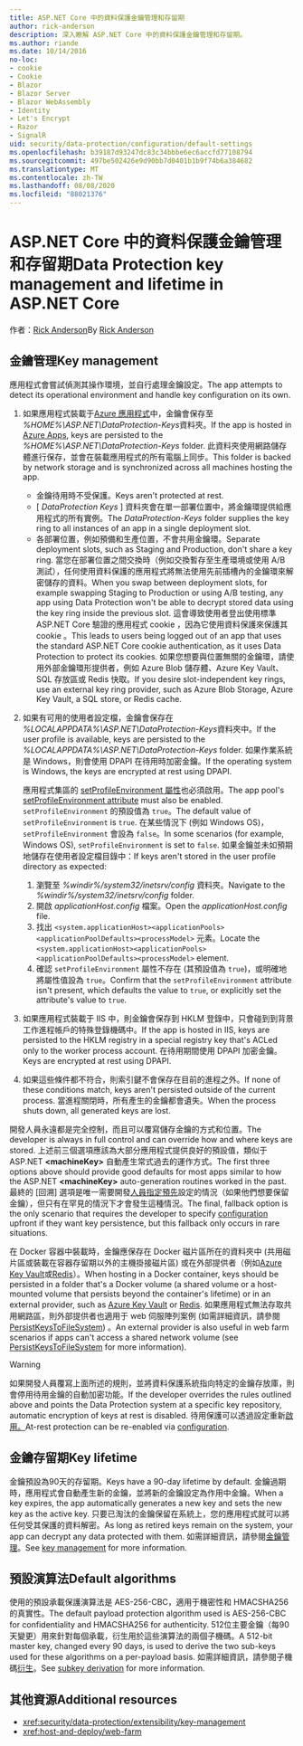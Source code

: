```yaml
---
title: ASP.NET Core 中的資料保護金鑰管理和存留期
author: rick-anderson
description: 深入瞭解 ASP.NET Core 中的資料保護金鑰管理和存留期。
ms.author: riande
ms.date: 10/14/2016
no-loc:
- cookie
- Cookie
- Blazor
- Blazor Server
- Blazor WebAssembly
- Identity
- Let's Encrypt
- Razor
- SignalR
uid: security/data-protection/configuration/default-settings
ms.openlocfilehash: b39187d93247dc83c34bbbe6ec6accfd77108794
ms.sourcegitcommit: 497be502426e9d90bb7d0401b1b9f74b6a384682
ms.translationtype: MT
ms.contentlocale: zh-TW
ms.lasthandoff: 08/08/2020
ms.locfileid: "88021376"
---
```

# <a name="data-protection-key-management-and-lifetime-in-aspnet-core"></a><span data-ttu-id="1322d-103">ASP.NET Core 中的資料保護金鑰管理和存留期</span><span class="sxs-lookup"><span data-stu-id="1322d-103">Data Protection key management and lifetime in ASP.NET Core</span></span>

<span data-ttu-id="1322d-104">作者：[Rick Anderson](https://twitter.com/RickAndMSFT)</span><span class="sxs-lookup"><span data-stu-id="1322d-104">By [Rick Anderson](https://twitter.com/RickAndMSFT)</span></span>

## <a name="key-management"></a><span data-ttu-id="1322d-105">金鑰管理</span><span class="sxs-lookup"><span data-stu-id="1322d-105">Key management</span></span>

<span data-ttu-id="1322d-106">應用程式會嘗試偵測其操作環境，並自行處理金鑰設定。</span><span class="sxs-lookup"><span data-stu-id="1322d-106">The app attempts to detect its operational environment and handle key configuration on its own.</span></span>

1. <span data-ttu-id="1322d-107">如果應用程式裝載于[Azure 應用程式](https://azure.microsoft.com/services/app-service/)中，金鑰會保存至 *%HOME%\ASP.NET\DataProtection-Keys*資料夾。</span><span class="sxs-lookup"><span data-stu-id="1322d-107">If the app is hosted in [Azure Apps](https://azure.microsoft.com/services/app-service/), keys are persisted to the *%HOME%\ASP.NET\DataProtection-Keys* folder.</span></span> <span data-ttu-id="1322d-108">此資料夾使用網路儲存體進行保存，並會在裝載應用程式的所有電腦上同步。</span><span class="sxs-lookup"><span data-stu-id="1322d-108">This folder is backed by network storage and is synchronized across all machines hosting the app.</span></span>
   * <span data-ttu-id="1322d-109">金鑰待用時不受保護。</span><span class="sxs-lookup"><span data-stu-id="1322d-109">Keys aren't protected at rest.</span></span>
   * <span data-ttu-id="1322d-110">[ *DataProtection Keys* ] 資料夾會在單一部署位置中，將金鑰環提供給應用程式的所有實例。</span><span class="sxs-lookup"><span data-stu-id="1322d-110">The *DataProtection-Keys* folder supplies the key ring to all instances of an app in a single deployment slot.</span></span>
   * <span data-ttu-id="1322d-111">各部署位置，例如預備和生產位置，不會共用金鑰環。</span><span class="sxs-lookup"><span data-stu-id="1322d-111">Separate deployment slots, such as Staging and Production, don't share a key ring.</span></span> <span data-ttu-id="1322d-112">當您在部署位置之間交換時（例如交換暫存至生產環境或使用 A/B 測試），任何使用資料保護的應用程式將無法使用先前插槽內的金鑰環來解密儲存的資料。</span><span class="sxs-lookup"><span data-stu-id="1322d-112">When you swap between deployment slots, for example swapping Staging to Production or using A/B testing, any app using Data Protection won't be able to decrypt stored data using the key ring inside the previous slot.</span></span> <span data-ttu-id="1322d-113">這會導致使用者登出使用標準 ASP.NET Core 驗證的應用程式 cookie ，因為它使用資料保護來保護其 cookie 。</span><span class="sxs-lookup"><span data-stu-id="1322d-113">This leads to users being logged out of an app that uses the standard ASP.NET Core cookie authentication, as it uses Data Protection to protect its cookies.</span></span> <span data-ttu-id="1322d-114">如果您想要與位置無關的金鑰環，請使用外部金鑰環形提供者，例如 Azure Blob 儲存體、Azure Key Vault、SQL 存放區或 Redis 快取。</span><span class="sxs-lookup"><span data-stu-id="1322d-114">If you desire slot-independent key rings, use an external key ring provider, such as Azure Blob Storage, Azure Key Vault, a SQL store, or Redis cache.</span></span>

1. <span data-ttu-id="1322d-115">如果有可用的使用者設定檔，金鑰會保存在 *%LOCALAPPDATA%\ASP.NET\DataProtection-Keys*資料夾中。</span><span class="sxs-lookup"><span data-stu-id="1322d-115">If the user profile is available, keys are persisted to the *%LOCALAPPDATA%\ASP.NET\DataProtection-Keys* folder.</span></span> <span data-ttu-id="1322d-116">如果作業系統是 Windows，則會使用 DPAPI 在待用時加密金鑰。</span><span class="sxs-lookup"><span data-stu-id="1322d-116">If the operating system is Windows, the keys are encrypted at rest using DPAPI.</span></span>

   <span data-ttu-id="1322d-117">應用程式集區的 [setProfileEnvironment 屬性](/iis/configuration/system.applicationhost/applicationpools/add/processmodel#configuration)也必須啟用。</span><span class="sxs-lookup"><span data-stu-id="1322d-117">The app pool's [setProfileEnvironment attribute](/iis/configuration/system.applicationhost/applicationpools/add/processmodel#configuration) must also be enabled.</span></span> <span data-ttu-id="1322d-118">`setProfileEnvironment` 的預設值為 `true`。</span><span class="sxs-lookup"><span data-stu-id="1322d-118">The default value of `setProfileEnvironment` is `true`.</span></span> <span data-ttu-id="1322d-119">在某些情況下 (例如 Windows OS)，`setProfileEnvironment` 會設為 `false`。</span><span class="sxs-lookup"><span data-stu-id="1322d-119">In some scenarios (for example, Windows OS), `setProfileEnvironment` is set to `false`.</span></span> <span data-ttu-id="1322d-120">如果金鑰並未如預期地儲存在使用者設定檔目錄中：</span><span class="sxs-lookup"><span data-stu-id="1322d-120">If keys aren't stored in the user profile directory as expected:</span></span>

   1. <span data-ttu-id="1322d-121">瀏覽至 *%windir%/system32/inetsrv/config* 資料夾。</span><span class="sxs-lookup"><span data-stu-id="1322d-121">Navigate to the *%windir%/system32/inetsrv/config* folder.</span></span>
   1. <span data-ttu-id="1322d-122">開啟 *applicationHost.config* 檔案。</span><span class="sxs-lookup"><span data-stu-id="1322d-122">Open the *applicationHost.config* file.</span></span>
   1. <span data-ttu-id="1322d-123">找出 `<system.applicationHost><applicationPools><applicationPoolDefaults><processModel>` 元素。</span><span class="sxs-lookup"><span data-stu-id="1322d-123">Locate the `<system.applicationHost><applicationPools><applicationPoolDefaults><processModel>` element.</span></span>
   1. <span data-ttu-id="1322d-124">確認 `setProfileEnvironment` 屬性不存在 (其預設值為 `true`)，或明確地將屬性值設為 `true`。</span><span class="sxs-lookup"><span data-stu-id="1322d-124">Confirm that the `setProfileEnvironment` attribute isn't present, which defaults the value to `true`, or explicitly set the attribute's value to `true`.</span></span>

1. <span data-ttu-id="1322d-125">如果應用程式裝載于 IIS 中，則金鑰會保存到 HKLM 登錄中，只會碰到到背景工作進程帳戶的特殊登錄機碼中。</span><span class="sxs-lookup"><span data-stu-id="1322d-125">If the app is hosted in IIS, keys are persisted to the HKLM registry in a special registry key that's ACLed only to the worker process account.</span></span> <span data-ttu-id="1322d-126">在待用期間使用 DPAPI 加密金鑰。</span><span class="sxs-lookup"><span data-stu-id="1322d-126">Keys are encrypted at rest using DPAPI.</span></span>

1. <span data-ttu-id="1322d-127">如果這些條件都不符合，則索引鍵不會保存在目前的進程之外。</span><span class="sxs-lookup"><span data-stu-id="1322d-127">If none of these conditions match, keys aren't persisted outside of the current process.</span></span> <span data-ttu-id="1322d-128">當進程關閉時，所有產生的金鑰都會遺失。</span><span class="sxs-lookup"><span data-stu-id="1322d-128">When the process shuts down, all generated keys are lost.</span></span>

<span data-ttu-id="1322d-129">開發人員永遠都是完全控制，而且可以覆寫儲存金鑰的方式和位置。</span><span class="sxs-lookup"><span data-stu-id="1322d-129">The developer is always in full control and can override how and where keys are stored.</span></span> <span data-ttu-id="1322d-130">上述前三個選項應該為大部分應用程式提供良好的預設值，類似于 ASP.NET **\<machineKey>** 自動產生常式過去的運作方式。</span><span class="sxs-lookup"><span data-stu-id="1322d-130">The first three options above should provide good defaults for most apps similar to how the ASP.NET **\<machineKey>** auto-generation routines worked in the past.</span></span> <span data-ttu-id="1322d-131">最終的 [回溯] 選項是唯一需要開發[人員指定預先](xref:security/data-protection/configuration/overview)設定的情況（如果他們想要保留金鑰），但只有在罕見的情況下才會發生這種情況。</span><span class="sxs-lookup"><span data-stu-id="1322d-131">The final, fallback option is the only scenario that requires the developer to specify [configuration](xref:security/data-protection/configuration/overview) upfront if they want key persistence, but this fallback only occurs in rare situations.</span></span>

<span data-ttu-id="1322d-132">在 Docker 容器中裝載時，金鑰應保存在 Docker 磁片區所在的資料夾中 (共用磁片區或裝載在容器存留期以外的主機掛接磁片區) 或在外部提供者（例如[Azure Key Vault](https://azure.microsoft.com/services/key-vault/)或[Redis](https://redis.io/)）。</span><span class="sxs-lookup"><span data-stu-id="1322d-132">When hosting in a Docker container, keys should be persisted in a folder that's a Docker volume (a shared volume or a host-mounted volume that persists beyond the container's lifetime) or in an external provider, such as [Azure Key Vault](https://azure.microsoft.com/services/key-vault/) or [Redis](https://redis.io/).</span></span> <span data-ttu-id="1322d-133">如果應用程式無法存取共用網路區，則外部提供者也適用于 web 伺服陣列案例 (如需詳細資訊，請參閱[PersistKeysToFileSystem](xref:security/data-protection/configuration/overview#persistkeystofilesystem)) 。</span><span class="sxs-lookup"><span data-stu-id="1322d-133">An external provider is also useful in web farm scenarios if apps can't access a shared network volume (see [PersistKeysToFileSystem](xref:security/data-protection/configuration/overview#persistkeystofilesystem) for more information).</span></span>

> [!WARNING]
> <span data-ttu-id="1322d-134">如果開發人員覆寫上面所述的規則，並將資料保護系統指向特定的金鑰存放庫，則會停用待用金鑰的自動加密功能。</span><span class="sxs-lookup"><span data-stu-id="1322d-134">If the developer overrides the rules outlined above and points the Data Protection system at a specific key repository, automatic encryption of keys at rest is disabled.</span></span> <span data-ttu-id="1322d-135">待用保護可以透過設定重新[啟用。](xref:security/data-protection/configuration/overview)</span><span class="sxs-lookup"><span data-stu-id="1322d-135">At-rest protection can be re-enabled via [configuration](xref:security/data-protection/configuration/overview).</span></span>

## <a name="key-lifetime"></a><span data-ttu-id="1322d-136">金鑰存留期</span><span class="sxs-lookup"><span data-stu-id="1322d-136">Key lifetime</span></span>

<span data-ttu-id="1322d-137">金鑰預設為90天的存留期。</span><span class="sxs-lookup"><span data-stu-id="1322d-137">Keys have a 90-day lifetime by default.</span></span> <span data-ttu-id="1322d-138">金鑰過期時，應用程式會自動產生新的金鑰，並將新的金鑰設定為作用中金鑰。</span><span class="sxs-lookup"><span data-stu-id="1322d-138">When a key expires, the app automatically generates a new key and sets the new key as the active key.</span></span> <span data-ttu-id="1322d-139">只要已淘汰的金鑰保留在系統上，您的應用程式就可以將任何受其保護的資料解密。</span><span class="sxs-lookup"><span data-stu-id="1322d-139">As long as retired keys remain on the system, your app can decrypt any data protected with them.</span></span> <span data-ttu-id="1322d-140">如需詳細資訊，請參閱[金鑰管理](xref:security/data-protection/implementation/key-management#key-expiration-and-rolling)。</span><span class="sxs-lookup"><span data-stu-id="1322d-140">See [key management](xref:security/data-protection/implementation/key-management#key-expiration-and-rolling) for more information.</span></span>

## <a name="default-algorithms"></a><span data-ttu-id="1322d-141">預設演算法</span><span class="sxs-lookup"><span data-stu-id="1322d-141">Default algorithms</span></span>

<span data-ttu-id="1322d-142">使用的預設承載保護演算法是 AES-256-CBC，適用于機密性和 HMACSHA256 的真實性。</span><span class="sxs-lookup"><span data-stu-id="1322d-142">The default payload protection algorithm used is AES-256-CBC for confidentiality and HMACSHA256 for authenticity.</span></span> <span data-ttu-id="1322d-143">512位主要金鑰（每90天變更）用來針對每個承載，衍生用於這些演算法的兩個子機碼。</span><span class="sxs-lookup"><span data-stu-id="1322d-143">A 512-bit master key, changed every 90 days, is used to derive the two sub-keys used for these algorithms on a per-payload basis.</span></span> <span data-ttu-id="1322d-144">如需詳細資訊，請參閱子機碼[衍生](xref:security/data-protection/implementation/subkeyderivation#additional-authenticated-data-and-subkey-derivation)。</span><span class="sxs-lookup"><span data-stu-id="1322d-144">See [subkey derivation](xref:security/data-protection/implementation/subkeyderivation#additional-authenticated-data-and-subkey-derivation) for more information.</span></span>

## <a name="additional-resources"></a><span data-ttu-id="1322d-145">其他資源</span><span class="sxs-lookup"><span data-stu-id="1322d-145">Additional resources</span></span>

* <xref:security/data-protection/extensibility/key-management>
* <xref:host-and-deploy/web-farm>
